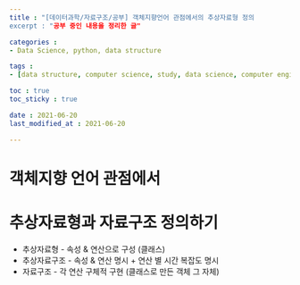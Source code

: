 ```yaml
---
title : "[데이터과학/자료구조/공부] 객체지향언어 관점에서의 추상자료형 정의
excerpt : "공부 중인 내용을 정리한 글"

categories : 
- Data Science, python, data structure

tags : 
- [data structure, computer science, study, data science, computer engineering]

toc : true 
toc_sticky : true 

date : 2021-06-20
last_modified_at : 2021-06-20

---
```

# 객체지향 언어 관점에서 
# 추상자료형과 자료구조 정의하기 
- 추상자료형 - 속성 & 연산으로 구성 (클래스)
- 추상자료구조 - 속성 & 연산 명시 + 연산 별 시간 복잡도 명시
- 자료구조 - 각 연산 구체적 구현 (클래스로 만든 객체 그 자체)

